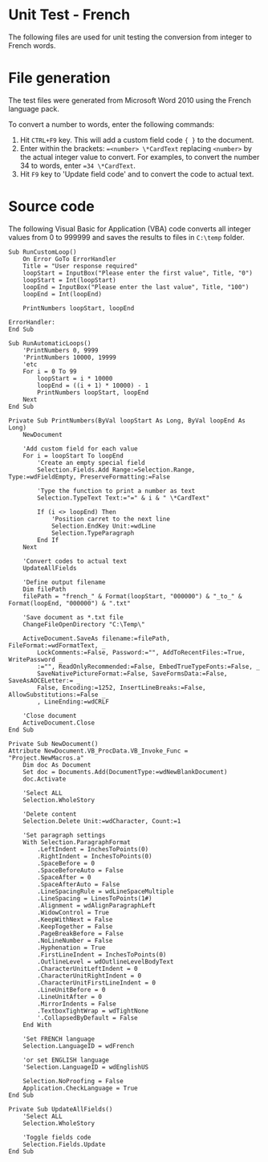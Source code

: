 # Unit Test - French

The following files are used for unit testing the conversion from integer to French words.


# File generation

The test files were generated from Microsoft Word 2010 using the French language pack.

To convert a number to words, enter the following commands:

1) Hit `CTRL+F9` key. This will add a custom field code `{ }` to the document.
2) Enter within the brackets: `=<number> \*CardText` replacing `<number>` by the actual integer value to convert. For examples, to convert the number 34 to words, enter `=34 \*CardText`.
3) Hit `F9` key to 'Update field code' and to convert the code to actual text.


# Source code

The following Visual Basic for Application (VBA) code converts all integer values from 0 to 999999 and saves the results to files in `C:\temp` folder.

```vbnet
Sub RunCustomLoop()
    On Error GoTo ErrorHandler
    Title = "User response required"
    loopStart = InputBox("Please enter the first value", Title, "0")
    loopStart = Int(loopStart)
    loopEnd = InputBox("Please enter the last value", Title, "100")
    loopEnd = Int(loopEnd)
    
    PrintNumbers loopStart, loopEnd

ErrorHandler:
End Sub

Sub RunAutomaticLoops()
    'PrintNumbers 0, 9999
    'PrintNumbers 10000, 19999
    'etc
    For i = 0 To 99
        loopStart = i * 10000
        loopEnd = ((i + 1) * 10000) - 1
        PrintNumbers loopStart, loopEnd
    Next
End Sub

Private Sub PrintNumbers(ByVal loopStart As Long, ByVal loopEnd As Long)
    NewDocument
    
    'Add custom field for each value
    For i = loopStart To loopEnd
        'Create an empty special field
        Selection.Fields.Add Range:=Selection.Range, Type:=wdFieldEmpty, PreserveFormatting:=False
        
        'Type the function to print a number as text
        Selection.TypeText Text:="=" & i & " \*CardText"
        
        If (i <> loopEnd) Then
            'Position carret to the next line
            Selection.EndKey Unit:=wdLine
            Selection.TypeParagraph
        End If
    Next
    
    'Convert codes to actual text
    UpdateAllFields
    
    'Define output filename
    Dim filePath
    filePath = "french_" & Format(loopStart, "000000") & "_to_" & Format(loopEnd, "000000") & ".txt"
    
    'Save document as *.txt file
    ChangeFileOpenDirectory "C:\Temp\"
    
    ActiveDocument.SaveAs filename:=filePath, FileFormat:=wdFormatText, _
        LockComments:=False, Password:="", AddToRecentFiles:=True, WritePassword _
        :="", ReadOnlyRecommended:=False, EmbedTrueTypeFonts:=False, _
        SaveNativePictureFormat:=False, SaveFormsData:=False, SaveAsAOCELetter:= _
        False, Encoding:=1252, InsertLineBreaks:=False, AllowSubstitutions:=False _
        , LineEnding:=wdCRLF
        
    'Close document
    ActiveDocument.Close
End Sub

Private Sub NewDocument()
Attribute NewDocument.VB_ProcData.VB_Invoke_Func = "Project.NewMacros.a"
    Dim doc As Document
    Set doc = Documents.Add(DocumentType:=wdNewBlankDocument)
    doc.Activate
    
    'Select ALL
    Selection.WholeStory
    
    'Delete content
    Selection.Delete Unit:=wdCharacter, Count:=1
    
    'Set paragraph settings
    With Selection.ParagraphFormat
        .LeftIndent = InchesToPoints(0)
        .RightIndent = InchesToPoints(0)
        .SpaceBefore = 0
        .SpaceBeforeAuto = False
        .SpaceAfter = 0
        .SpaceAfterAuto = False
        .LineSpacingRule = wdLineSpaceMultiple
        .LineSpacing = LinesToPoints(1#)
        .Alignment = wdAlignParagraphLeft
        .WidowControl = True
        .KeepWithNext = False
        .KeepTogether = False
        .PageBreakBefore = False
        .NoLineNumber = False
        .Hyphenation = True
        .FirstLineIndent = InchesToPoints(0)
        .OutlineLevel = wdOutlineLevelBodyText
        .CharacterUnitLeftIndent = 0
        .CharacterUnitRightIndent = 0
        .CharacterUnitFirstLineIndent = 0
        .LineUnitBefore = 0
        .LineUnitAfter = 0
        .MirrorIndents = False
        .TextboxTightWrap = wdTightNone
        '.CollapsedByDefault = False
    End With
    
    'Set FRENCH language
    Selection.LanguageID = wdFrench
    
    'or set ENGLISH language
    'Selection.LanguageID = wdEnglishUS
    
    Selection.NoProofing = False
    Application.CheckLanguage = True
End Sub

Private Sub UpdateAllFields()
    'Select ALL
    Selection.WholeStory
    
    'Toggle fields code
    Selection.Fields.Update
End Sub
```